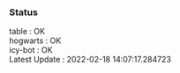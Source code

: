### Status


table : OK  
hogwarts : OK  
icy-bot : OK  
Latest Update : 2022-02-18 14:07:17.284723
